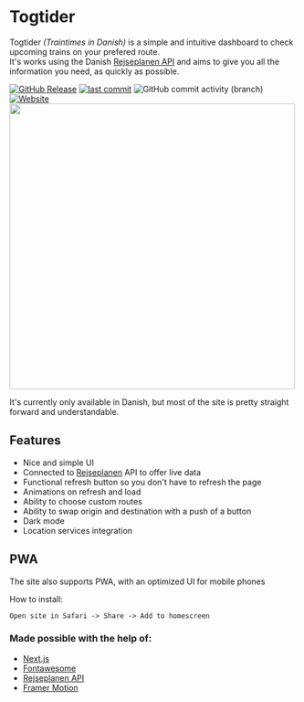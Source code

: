 <h1>Togtider</h1>

Togtider _(Traintimes in Danish)_ is a simple and intuitive dashboard to check upcoming trains on your prefered route. <br>
It's works using the Danish [Rejseplanen API](https://help.rejseplanen.dk/hc/da/articles/214174465-Rejseplanens-API) and aims to give you all the information you need, as quickly as possible.

[![GitHub Release](https://img.shields.io/github/release/noibs/togtider-revamp)](https://github.com/noibs/togtider-revamp/releases)
[![last commit](https://img.shields.io/github/last-commit/noibs/togtider-revamp)](https://github.com/noibs/togtider-revamp)
![GitHub commit activity (branch)](https://img.shields.io/github/commit-activity/m/noibs/togtider-revamp?color=%23fc6b03)
[![Website](https://img.shields.io/website?url=https%3A%2F%2Ftogtider.ellioott.xyz%2F&color=purple&link=https%3A%2F%2Ftogtider.ellioott.xyz%2F)](https://togtider.ellioott.me/)
<img height="500px" src="https://github.com/user-attachments/assets/bc9829bf-c121-4643-b15e-940ac182df51"/>

It's currently only available in Danish, but most of the site is pretty straight forward and understandable.

## Features

- Nice and simple UI
- Connected to [Rejseplanen](https://help.rejseplanen.dk/hc/da/articles/214174465-Rejseplanens-API) API to offer live data
- Functional refresh button so you don't have to refresh the page
- Animations on refresh and load
- Ability to choose custom routes
- Ability to swap origin and destination with a push of a button
- Dark mode
- Location services integration

## PWA

The site also supports PWA, with an optimized UI for mobile phones

How to install:

`Open site in Safari -> Share -> Add to homescreen`

### Made possible with the help of:

- [Next.js](https://nextjs.org/)
- [Fontawesome](https://fontawesome.com/)
- [Rejseplanen API](https://help.rejseplanen.dk/hc/da/articles/214174465-Rejseplanens-API)
- [Framer Motion](https://www.framer.com/motion/)
